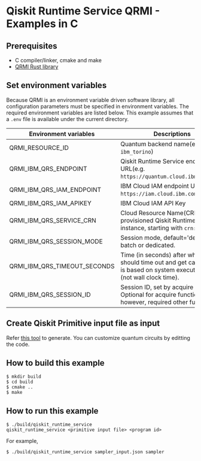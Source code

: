 # Qiskit Runtime Service QRMI - Examples in C

## Prerequisites

* C compiler/linker, cmake and make
* [QRMI Rust library](../../../README.md)

## Set environment variables

Because QRMI is an environment variable driven software library, all configuration parameters must be specified in environment variables. The required environment variables are listed below. This example assumes that a `.env` file is available under the current directory.

| Environment variables | Descriptions |
| ---- | ---- |
| QRMI_RESOURCE_ID | Quantum backend name(e.g. `ibm_torino`) |
| QRMI_IBM_QRS_ENDPOINT | Qiskit Runtime Service endpoint URL(e.g. `https://quantum.cloud.ibm.com/api`) |
| QRMI_IBM_QRS_IAM_ENDPOINT | IBM Cloud IAM endpoint URL(e.g. `https://iam.cloud.ibm.com`) |
| QRMI_IBM_QRS_IAM_APIKEY | IBM Cloud IAM API Key |
| QRMI_IBM_QRS_SERVICE_CRN | Cloud Resource Name(CRN) of the provisioned Qiskit Runtime Service instance, starting with `crn:v1:`. |
| QRMI_IBM_QRS_SESSION_MODE | Session mode, default='dedicated', batch or dedicated. |
| QRMI_IBM_QRS_TIMEOUT_SECONDS | Time (in seconds) after which job should time out and get cancelled. It is based on system execution time (not wall clock time). 
| QRMI_IBM_QRS_SESSION_ID | Session ID, set by acquire function. Optional for acquire function, however, required other functions. |

## Create Qiskit Primitive input file as input

Refer [this tool](../../../../commands/qrun/qiskit_pubs_gen) to generate. You can customize quantum circuits by editting the code.

## How to build this example

```shell-session
$ mkdir build
$ cd build
$ cmake ..
$ make
```

## How to run this example
```shell-session
$ ./build/qiskit_runtime_service
qiskit_runtime_service <primitive input file> <program id>
```
For example,
```shell-session
$ ./build/qiskit_runtime_service sampler_input.json sampler
```
